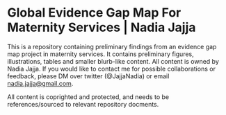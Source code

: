 # Global Evidence Gap Map For Maternity Services | Nadia Jajja
This is a repository containing preliminary findings from an evidence gap map project in maternity services. It contains preliminary figures, illustrations, tables and smaller blurb-like content. All content is owned by Nadia Jajja.
If you would like to contact me for possible collaborations or feedback, please DM over twitter (@JajjaNadia) or email nadia.jajja@gmail.com.

All content is coprighted and protected, and needs to be references/sourced to relevant repository docments.

